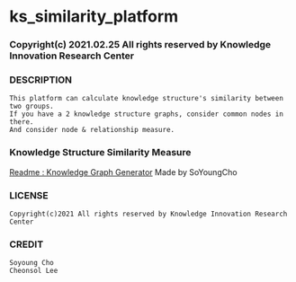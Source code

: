 # ks_similarity_platform										
### Copyright(c) 2021.02.25 All rights reserved by Knowledge Innovation Research Center


### DESCRIPTION
	This platform can calculate knowledge structure's similarity between two groups.
	If you have a 2 knowledge structure graphs, consider common nodes in there.
	And consider node & relationship measure.


### Knowledge Structure Similarity Measure
[Readme : Knowledge Graph Generator](https://github.com/SoYoungCho/Knowledge-Structure-Similarity-Measure/blob/master/README.md)
	Made by SoYoungCho


### LICENSE
	Copyright(c)2021 All rights reserved by Knowledge Innovation Research Center

### CREDIT
	Soyoung Cho
	Cheonsol Lee
